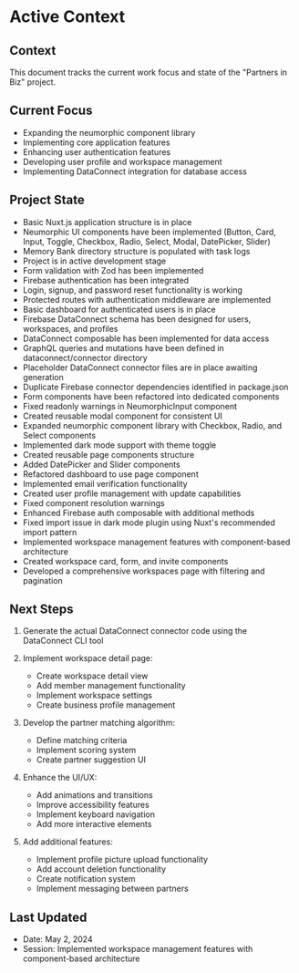 # Active Context

## Context
This document tracks the current work focus and state of the "Partners in Biz" project.

## Current Focus
- Expanding the neumorphic component library
- Implementing core application features
- Enhancing user authentication features
- Developing user profile and workspace management
- Implementing DataConnect integration for database access

## Project State
- Basic Nuxt.js application structure is in place
- Neumorphic UI components have been implemented (Button, Card, Input, Toggle, Checkbox, Radio, Select, Modal, DatePicker, Slider)
- Memory Bank directory structure is populated with task logs
- Project is in active development stage
- Form validation with Zod has been implemented
- Firebase authentication has been integrated
- Login, signup, and password reset functionality is working
- Protected routes with authentication middleware are implemented
- Basic dashboard for authenticated users is in place
- Firebase DataConnect schema has been designed for users, workspaces, and profiles
- DataConnect composable has been implemented for data access
- GraphQL queries and mutations have been defined in dataconnect/connector directory
- Placeholder DataConnect connector files are in place awaiting generation
- Duplicate Firebase connector dependencies identified in package.json
- Form components have been refactored into dedicated components
- Fixed readonly warnings in NeumorphicInput component
- Created reusable modal component for consistent UI
- Expanded neumorphic component library with Checkbox, Radio, and Select components
- Implemented dark mode support with theme toggle
- Created reusable page components structure
- Added DatePicker and Slider components
- Refactored dashboard to use page component
- Implemented email verification functionality
- Created user profile management with update capabilities
- Fixed component resolution warnings
- Enhanced Firebase auth composable with additional methods
- Fixed import issue in dark mode plugin using Nuxt's recommended import pattern
- Implemented workspace management features with component-based architecture
- Created workspace card, form, and invite components
- Developed a comprehensive workspaces page with filtering and pagination

## Next Steps
1. Generate the actual DataConnect connector code using the DataConnect CLI tool

2. Implement workspace detail page:
   - Create workspace detail view
   - Add member management functionality
   - Implement workspace settings
   - Create business profile management

3. Develop the partner matching algorithm:
   - Define matching criteria
   - Implement scoring system
   - Create partner suggestion UI

4. Enhance the UI/UX:
   - Add animations and transitions
   - Improve accessibility features
   - Implement keyboard navigation
   - Add more interactive elements

5. Add additional features:
   - Implement profile picture upload functionality
   - Add account deletion functionality
   - Create notification system
   - Implement messaging between partners

## Last Updated
- Date: May 2, 2024
- Session: Implemented workspace management features with component-based architecture
